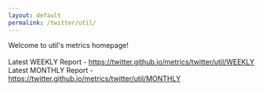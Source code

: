```yaml
---
layout: default
permalink: /twitter/util/
---
```

Welcome to util's metrics homepage!
<br><br>
Latest WEEKLY Report - <a href="https://twitter.github.io/metrics/twitter/util/WEEKLY">https://twitter.github.io/metrics/twitter/util/WEEKLY</a>
<br>
Latest MONTHLY Report - <a href="https://twitter.github.io/metrics/twitter/util/MONTHLY">https://twitter.github.io/metrics/twitter/util/MONTHLY</a>
<br>
